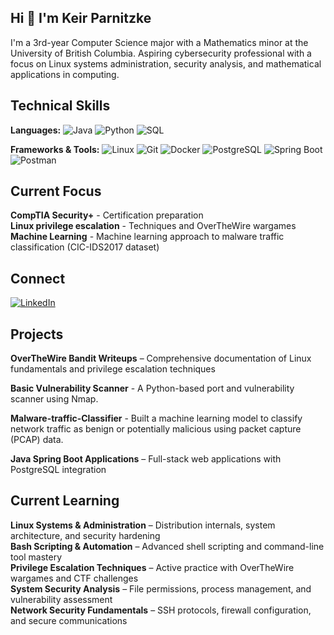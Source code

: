 ## Hi 👋 I'm Keir Parnitzke
I'm a 3rd-year Computer Science major with a Mathematics minor at the University of British Columbia. Aspiring cybersecurity professional with a focus on Linux systems administration, security analysis, and mathematical applications in computing.

## Technical Skills

**Languages:** ![Java](https://img.shields.io/badge/Java-007396?style=for-the-badge&logo=java&logoColor=white) ![Python](https://img.shields.io/badge/Python-3776AB?style=for-the-badge&logo=python&logoColor=white) ![SQL](https://img.shields.io/badge/SQL-4479A1?style=for-the-badge&logo=postgresql&logoColor=white)  

**Frameworks & Tools:** ![Linux](https://img.shields.io/badge/Linux-FCC624?style=for-the-badge&logo=linux&logoColor=black) ![Git](https://img.shields.io/badge/Git-F05032?style=for-the-badge&logo=git&logoColor=white) ![Docker](https://img.shields.io/badge/Docker-2496ED?style=for-the-badge&logo=docker&logoColor=white) ![PostgreSQL](https://img.shields.io/badge/PostgreSQL-4169E1?style=for-the-badge&logo=postgresql&logoColor=white) ![Spring Boot](https://img.shields.io/badge/Spring%20Boot-6DB33F?style=for-the-badge&logo=springboot&logoColor=white) ![Postman](https://img.shields.io/badge/Postman-FF6C37?style=for-the-badge&logo=postman&logoColor=white)

## Current Focus

**CompTIA Security+** - Certification preparation  
**Linux privilege escalation** - Techniques and OverTheWire wargames  
**Machine Learning** - Machine learning approach to malware traffic classification (CIC-IDS2017 dataset) 

## Connect

[![LinkedIn](https://img.shields.io/badge/LinkedIn-0A66C2?style=for-the-badge&logo=linkedin&logoColor=white)](https://www.linkedin.com/in/keir-parnitzke-2640abb5/)

## Projects

**OverTheWire Bandit Writeups** – Comprehensive documentation of Linux fundamentals and privilege escalation techniques 

**Basic Vulnerability Scanner** - A Python-based port and vulnerability scanner using Nmap.

**Malware-traffic-Classifier** - Built a machine learning model to classify network traffic as benign or potentially malicious using packet capture (PCAP) data.

**Java Spring Boot Applications** – Full-stack web applications with PostgreSQL integration  


## Current Learning

**Linux Systems & Administration** – Distribution internals, system architecture, and security hardening  
**Bash Scripting & Automation** – Advanced shell scripting and command-line tool mastery  
**Privilege Escalation Techniques** – Active practice with OverTheWire wargames and CTF challenges  
**System Security Analysis** – File permissions, process management, and vulnerability assessment  
**Network Security Fundamentals** – SSH protocols, firewall configuration, and secure communications
